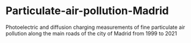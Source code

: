 # Particulate-air-pollution-Madrid
Photoelectric and diffusion charging measurements of fine particulate air pollution along the main roads of the city of Madrid from 1999 to 2021
